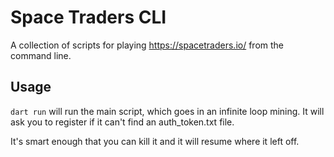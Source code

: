 # Space Traders CLI

A collection of scripts for playing https://spacetraders.io/ from the command line.

## Usage

`dart run` will run the main script, which goes in an infinite loop mining.
It will ask you to register if it can't find an auth_token.txt file.

It's smart enough that you can kill it and it will resume where it left off.